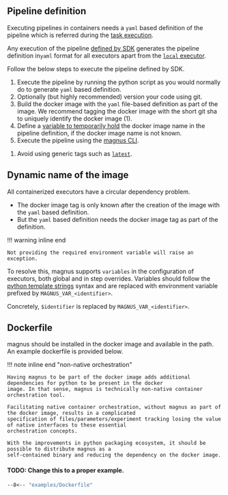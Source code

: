 ## Pipeline definition

Executing pipelines in containers needs a ```yaml``` based definition of the pipeline which is
referred during the [task execution](../../../concepts/executor/#step_execution).


Any execution of the pipeline [defined by SDK](../../../sdk) generates the pipeline
definition in```yaml``` format for all executors apart from the [```local``` executor](../local).


Follow the below steps to execute the pipeline defined by SDK.


<div class="annotate" markdown>

1. Execute the pipeline by running the python script as you would normally do to generate
```yaml``` based definition.
2. Optionally (but highly recommended) version your code using git.
2. Build the docker image with the ```yaml``` file-based definition as part of the image. We recommend
tagging the docker image with the short git sha to uniquely identify the docker image (1).
3. Define a [variable to temporarily hold](#dynamic_name_of_the_image) the docker image name in the
pipeline definition, if the docker image name is not known.
4. Execute the pipeline using the [magnus CLI](../../../cli).

</div>

1. Avoid using generic tags such as [```latest```](https://docs.docker.com/develop/dev-best-practices/).

## Dynamic name of the image


All containerized executors have a circular dependency problem.

- The docker image tag is only known after the creation of the image with the ```yaml``` based definition.
- But the ```yaml``` based definition needs the docker image tag as part of the definition.



!!! warning inline end

    Not providing the required environment variable will raise an exception.

To resolve this, magnus supports ```variables``` in the configuration of executors, both global and in step
overrides. Variables should follow the
[python template strings](https://docs.python.org/3/library/string.html#template-strings)
syntax and are replaced with environment variable prefixed by ```MAGNUS_VAR_<identifier>```.

Concretely, ```$identifier``` is replaced by ```MAGNUS_VAR_<identifier>```.


## Dockerfile

magnus should be installed in the docker image and available in the path. An example dockerfile is provided
below.

!!! note inline end "non-native orchestration"

    Having magnus to be part of the docker image adds additional dependencies for python to be present in the docker
    image. In that sense, magnus is technically non-native container orchestration tool.

    Facilitating native container orchestration, without magnus as part of the docker image, results in a complicated
    specification of files/parameters/experiment tracking losing the value of native interfaces to these essential
    orchestration concepts.

    With the improvements in python packaging ecosystem, it should be possible to distribute magnus as a
    self-contained binary and reducing the dependency on the docker image.

#### TODO: Change this to a proper example.
```dockerfile linenums="1"
--8<-- "examples/Dockerfile"
```
